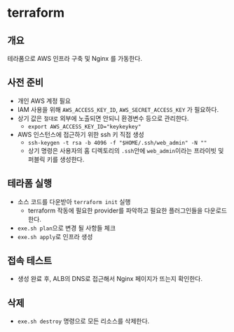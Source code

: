 # terraform

## 개요
테라폼으로 AWS 인프라 구축 및 Nginx 를 가동한다.

## 사전 준비
- 개인 AWS 계정 필요
- IAM 사용을 위해 `AWS_ACCESS_KEY_ID`, `AWS_SECRET_ACCESS_KEY` 가 필요하다.
- 상기 값은 `절대로` 외부에 노출되면 안되니 환경변수 등으로 관리한다.
  - `export AWS_ACCESS_KEY_ID="keykeykey"`
- AWS 인스턴스에 접근하기 위한 ssh 키 직접 생성
  - `ssh-keygen -t rsa -b 4096 -f "$HOME/.ssh/web_admin" -N ""`
  - 상기 명령은 사용자의 홈 디렉토리의 `.ssh`안에 `web_admin`이라는 프라이빗 및 퍼블릭 키를 생성한다.

## 테라폼 실행
- 소스 코드를 다운받아 `terraform init` 실행
  - terraform 작동에 필요한 provider를 파악하고 필요한 플러그인들을 다운로드 한다.
- `exe.sh plan`으로 변경 될 사항들 체크
- `exe.sh apply`로 인프라 생성

## 접속 테스트
- 생성 완료 후, ALB의 DNS로 접근해서 Nginx 페이지가 뜨는지 확인한다.

## 삭제
- `exe.sh destroy` 명령으로 모든 리소스를 삭제한다.
